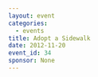 ```yaml
---
layout: event
categories: 
  - events
title: Adopt a Sidewalk
date: 2012-11-20
event_id: 34
sponsor: None
---
```



